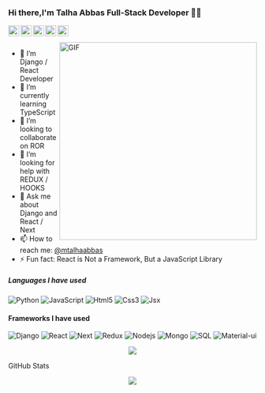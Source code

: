 ### Hi there,I'm Talha Abbas Full-Stack Developer 👋😄 

<a href="https://www.linkedin.com/in/mtalhaabbas/">
  <img align="left" alt="Pawan's Linkedin" width="22px" src="https://cdn.jsdelivr.net/npm/simple-icons@v3/icons/linkedin.svg" />
</a>
<a href="https://github.com/mtalhaabbas">
  <img align="left" alt="Pawan's Github" width="22px" src="https://cdn.jsdelivr.net/npm/simple-icons@v3/icons/github.svg" />
</a>
<a href="https://www.facebook.com/muhammadtalha.abbasgujjar">
  <img align="left" alt="Pawan's Facebook" width="22px" src="https://cdn.jsdelivr.net/npm/simple-icons@v3/icons/facebook.svg" />
</a>
<a href="https://www.instagram.com/mtalhaabbas">
  <img align="left" alt="Pawan's Instagram" width="22px" src="https://cdn.jsdelivr.net/npm/simple-icons@v3/icons/instagram.svg" />
</a>
<a href="https://twitter.com/mtalhaabbas">
  <img align="left" alt="Pawan's Twitter" width="22px" src="https://cdn.jsdelivr.net/npm/simple-icons@v3/icons/twitter.svg" />
</a>


<br/>
<br/>


  <img align="right" alt="GIF" src="https://github.com/abhisheknaiidu/abhisheknaiidu/blob/master/code.gif?raw=true" width="400" height="400" />

- 🔭 I’m Django / React Developer
- 🌱 I’m currently learning TypeScript
- 👯 I’m looking to collaborate on ROR
- 🤔 I’m looking for help with REDUX / HOOKS
- 💬 Ask me about Django and React / Next
- 📫 How to reach me: [@mtalhaabbas](mdtalhaabbas@gmail.com)
- ⚡ Fun fact: React is Not a Framework, But a JavaScript Library


##### Languages I have used
![Python](https://img.shields.io/badge/-Python-000000?style=flat&logo=python)
![JavaScript](https://img.shields.io/badge/-Javascript-000000?style=flat&logo=JavaScript)
![Html5](https://img.shields.io/badge/-Html5-000000?style=flat&logo=html5)
![Css3](https://img.shields.io/badge/-Css3-000000?style=flat&logo=css3)
![Jsx](https://img.shields.io/badge/-Jsx-000000?style=flat&logo=React)


#### Frameworks I have used
![Django](https://img.shields.io/badge/-Django-000000?style=flat&logo=django)
![React](https://img.shields.io/badge/-React-000000?style=flat&logo=React)
![Next](https://img.shields.io/badge/-Next.js-000000?style=flat&logo=Next.js)
![Redux](https://img.shields.io/badge/-Redux-000000?style=flat&logo=redux)
![Nodejs](https://img.shields.io/badge/-node.js-000000?style=flat&logo=node.js)
![Mongo](https://img.shields.io/badge/-mongo-000000?style=flat&logo=mongodb)
![SQL](https://img.shields.io/badge/-SQL-000000?style=flat&logo=MySQL)
![Material-ui](https://img.shields.io/badge/-materialUi-000000?style=flat&logo=material-ui)




<p align="center">
<img src="https://github-readme-stats.vercel.app/api/top-langs/?username=mtalhaabbas&hide_langs_below=1&layout=compact&theme=dark">
</p>
GitHub Stats
<p align="center">
<img src="https://github-readme-stats.vercel.app/api?username=mtalhaabbas&show_icons=true&theme=dark">
</p>

